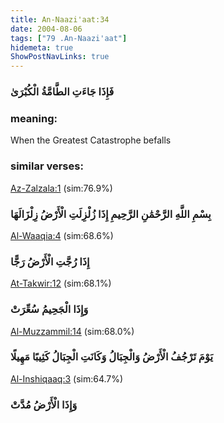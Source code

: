 ```yaml
---
title: An-Naazi'aat:34
date: 2004-08-06
tags: ["79 .An-Naazi'aat"]
hidemeta: true 
ShowPostNavLinks: true 
---
```

### فَإِذَا جَاءَتِ الطَّامَّةُ الْكُبْرَىٰ
### meaning: 
When the Greatest Catastrophe befalls
### similar verses: 

[Az-Zalzala:1](/99/1) (sim:76.9%)

### بِسْمِ اللَّهِ الرَّحْمَٰنِ الرَّحِيمِ إِذَا زُلْزِلَتِ الْأَرْضُ زِلْزَالَهَا

[Al-Waaqia:4](/56/4) (sim:68.6%)

### إِذَا رُجَّتِ الْأَرْضُ رَجًّا

[At-Takwir:12](/81/12) (sim:68.1%)

### وَإِذَا الْجَحِيمُ سُعِّرَتْ

[Al-Muzzammil:14](/73/14) (sim:68.0%)

### يَوْمَ تَرْجُفُ الْأَرْضُ وَالْجِبَالُ وَكَانَتِ الْجِبَالُ كَثِيبًا مَهِيلًا

[Al-Inshiqaaq:3](/84/3) (sim:64.7%)

### وَإِذَا الْأَرْضُ مُدَّتْ
